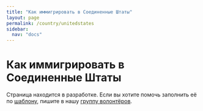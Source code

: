 ```yaml
---
title: "Как иммигрировать в Соединенные Штаты"
layout: page
permalink: /country/unitedstates
sidebar:
  nav: "docs"
---
```


# Как иммигрировать в Соединенные Штаты

Страница находится в разработке. Если вы хотите помочь заполнить её по [шаблону](/template), пишите в нашу [группу волонтёров](https://t.me/+FHi3FnJaoWJkMDAx).
